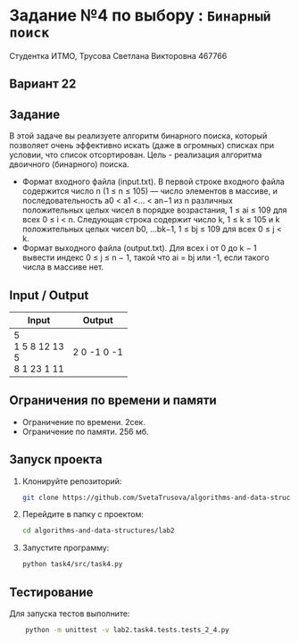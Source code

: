 # Задание №4 по выбору  : `Бинарный поиск`
Студентка ИТМО, Трусова Светлана Викторовна 467766

## Вариант 22

## Задание 
В этой задаче вы реализуете алгоритм бинарного поиска, который позволяет
очень эффективно искать (даже в огромных) списках при условии, что список
отсортирован. Цель - реализация алгоритма двоичного (бинарного) поиска.
-	Формат входного файла (input.txt). В первой строке входного файла содержится число n (1 ≤ n ≤ 105) — число элементов в массиве, и последовательность a0 < a1 <... < an−1 из n различных положительных целых чисел в порядке возрастания, 1 ≤ ai ≤ 109 для всех 0 ≤ i < n. Следующая строка содержит число k, 1 ≤ k ≤ 105 и k положительных целых чисел b0, ...bk−1, 1 ≤ bj ≤ 109 для всех 0 ≤ j < k.
-	Формат выходного файла (output.txt). Для всех i от 0 до k − 1 вывести индекс 0 ≤ j ≤ n − 1, такой что ai = bj или -1, если такого числа в массиве нет.


## Input / Output 

| Input                                  | Output    |
|----------------------------------------|-----------|
| 5<br/>1 5 8 12 13<br/>5<br/>8 1 23 1 11|2 0 -1 0 -1|

## Ограничения по времени и памяти

- Ограничение по времени. 2сек.
- Ограничение по памяти. 256 мб.


## Запуск проекта
1. Клонируйте репозиторий:
   ```bash
   git clone https://github.com/SvetaTrusova/algorithms-and-data-structures
   ```
2. Перейдите в папку с проектом:
   ```bash
   cd algorithms-and-data-structures/lab2
   ```
3. Запустите программу:
   ```bash
   python task4/src/task4.py
   ```


## Тестирование
Для запуска тестов выполните:
```bash
    python -m unittest -v lab2.task4.tests.tests_2_4.py
```